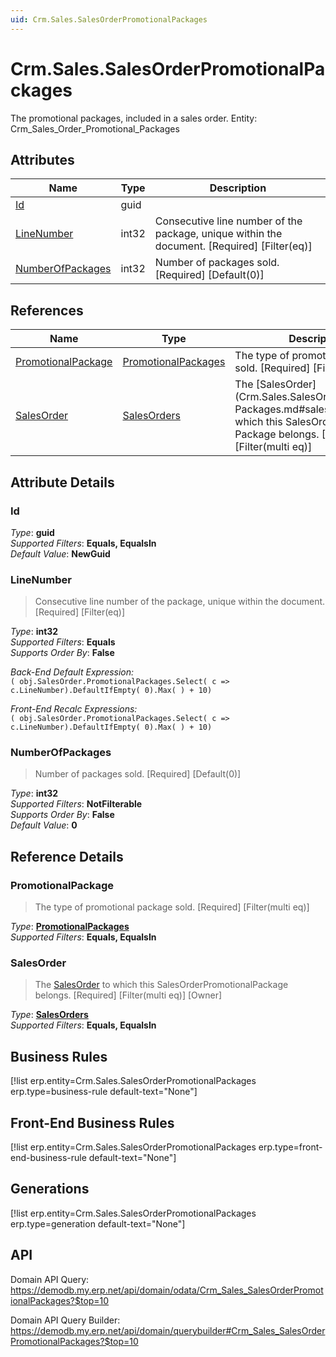 ```yaml
---
uid: Crm.Sales.SalesOrderPromotionalPackages
---
```

# Crm.Sales.SalesOrderPromotionalPackages

The promotional packages, included in a sales order. Entity: Crm_Sales_Order_Promotional_Packages

## Attributes

| Name | Type | Description |
| ---- | ---- | --- |
| [Id](Crm.Sales.SalesOrderPromotionalPackages.md#id) | guid |  
| [LineNumber](Crm.Sales.SalesOrderPromotionalPackages.md#linenumber) | int32 | Consecutive line number of the package, unique within the document. [Required] [Filter(eq)] 
| [NumberOfPackages](Crm.Sales.SalesOrderPromotionalPackages.md#numberofpackages) | int32 | Number of packages sold. [Required] [Default(0)] 

## References

| Name | Type | Description |
| ---- | ---- | --- |
| [PromotionalPackage](Crm.Sales.SalesOrderPromotionalPackages.md#promotionalpackage) | [PromotionalPackages](Crm.PromotionalPackages.md) | The type of promotional package sold. [Required] [Filter(multi eq)] |
| [SalesOrder](Crm.Sales.SalesOrderPromotionalPackages.md#salesorder) | [SalesOrders](Crm.Sales.SalesOrders.md) | The [SalesOrder](Crm.Sales.SalesOrderPromotional<br />Packages.md#salesorder) to which this SalesOrderPromotional<br />Package belongs. [Required] [Filter(multi eq)]  |


## Attribute Details

### Id

_Type_: **guid**  
_Supported Filters_: **Equals, EqualsIn**  
_Default Value_: **NewGuid**  

### LineNumber

> Consecutive line number of the package, unique within the document. [Required] [Filter(eq)]

_Type_: **int32**  
_Supported Filters_: **Equals**  
_Supports Order By_: **False**  

_Back-End Default Expression:_  
`( obj.SalesOrder.PromotionalPackages.Select( c => c.LineNumber).DefaultIfEmpty( 0).Max( ) + 10)`

_Front-End Recalc Expressions:_  
`( obj.SalesOrder.PromotionalPackages.Select( c => c.LineNumber).DefaultIfEmpty( 0).Max( ) + 10)`
### NumberOfPackages

> Number of packages sold. [Required] [Default(0)]

_Type_: **int32**  
_Supported Filters_: **NotFilterable**  
_Supports Order By_: **False**  
_Default Value_: **0**  


## Reference Details

### PromotionalPackage

> The type of promotional package sold. [Required] [Filter(multi eq)]

_Type_: **[PromotionalPackages](Crm.PromotionalPackages.md)**  
_Supported Filters_: **Equals, EqualsIn**  

### SalesOrder

> The [SalesOrder](Crm.Sales.SalesOrderPromotionalPackages.md#salesorder) to which this SalesOrderPromotionalPackage belongs. [Required] [Filter(multi eq)] [Owner]

_Type_: **[SalesOrders](Crm.Sales.SalesOrders.md)**  
_Supported Filters_: **Equals, EqualsIn**  



## Business Rules

[!list erp.entity=Crm.Sales.SalesOrderPromotionalPackages erp.type=business-rule default-text="None"]

## Front-End Business Rules

[!list erp.entity=Crm.Sales.SalesOrderPromotionalPackages erp.type=front-end-business-rule default-text="None"]

## Generations

[!list erp.entity=Crm.Sales.SalesOrderPromotionalPackages erp.type=generation default-text="None"]

## API

Domain API Query:
<https://demodb.my.erp.net/api/domain/odata/Crm_Sales_SalesOrderPromotionalPackages?$top=10>

Domain API Query Builder:
<https://demodb.my.erp.net/api/domain/querybuilder#Crm_Sales_SalesOrderPromotionalPackages?$top=10>

